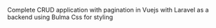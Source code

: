 Complete CRUD application with pagination in Vuejs with Laravel as a backend using Bulma Css for styling
